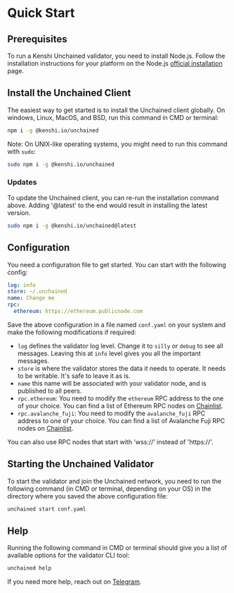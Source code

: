 # Quick Start

## Prerequisites

To run a Kenshi Unchained validator, you need to install Node.js. Follow the
installation instructions for your platform on the Node.js
[official installation](https://nodejs.org/en/download/package-manager) page.

## Install the Unchained Client

The easiest way to get started is to install the Unchained client globally.
On windows, Linux, MacOS, and BSD, run this command in CMD or terminal:

```bash
npm i -g @kenshi.io/unchained
```

Note: On UNIX-like operating systems, you might need to run this command with
`sudo`:

```bash
sudo npm i -g @kenshi.io/unchained
```

### Updates

To update the Unchained client, you can re-run the installation command above. Adding '@latest' to the end would result in installing the latest version.

```bash
sudo npm i -g @kenshi.io/unchained@latest
```

## Configuration

You need a configuration file to get started. You can start with the following
config:

```yaml
log: info
store: ~/.unchained
name: Change me
rpc:
  ethereum: https://ethereum.publicnode.com
```

Save the above configuration in a file named `conf.yaml` on your system and make
the following modifications if required:

- `log` defines the validator log level. Change it to `silly` or `debug` to see
  all messages. Leaving this at `info` level gives you all the important
  messages.
- `store` is where the validator stores the data it needs to operate. It needs
  to be writable. It's safe to leave it as is.
- `name` this name will be associated with your validator node, and is published to
  all peers.
- `rpc.ethereum`: You need to modify the `ethereum` RPC address to the one of your
  choice. You can find a list of Ethereum RPC nodes on
  [Chainlist](https://chainlist.org/chain/1).
- `rpc.avalanche_fuji`: You need to modify the `avalanche_fuji` RPC address to one
  of your choice. You can find a list of Avalanche Fuji RPC nodes on
  [Chainlist](https://chainlist.org/chain/43113).

 You can also use RPC nodes that start with 'wss://' instead of 'https://'.

## Starting the Unchained Validator

To start the validator and join the Unchained network, you need to run the
following command (in CMD or terminal, depending on your OS) in the directory
where you saved the above configuration file:

```bash
unchained start conf.yaml
```

## Help

Running the following command in CMD or terminal should give you a list of
available options for the validator CLI tool:

```bash
unchained help
```

If you need more help, reach out on [Telegram](https://t.me/kenshi).
